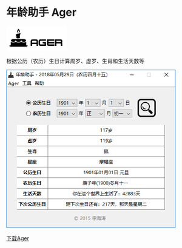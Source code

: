 # 年龄助手 Ager

![Ager](./res/image/icon_large.png)

根据公历（农历）生日计算周岁、虚岁、生肖和生活天数等

![ScreenShot](./external/ScreenShot.png)

[下载Ager](https://pan.baidu.com/s/1XouK3J6Enah0qmIuMLmJKg)
